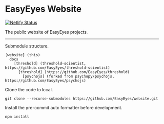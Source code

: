 # EasyEyes Website

[![Netlify Status](https://api.netlify.com/api/v1/badges/7ef5bb5a-2b97-4af2-9868-d3e9c7ca2287/deploy-status)](https://app.netlify.com/sites/easyeyes/deploys)

The public website of EasyEyes projects.

---

Submodule structure.

```
[website] (this)
  docs
    [threshold] (threshold-scientist, https://github.com/EasyEyes/threshold-scientist)
      [threshold] (https://github.com/EasyEyes/threshold)
        [psychojs] (forked from psychopy/psychojs, https://github.com/EasyEyes/psychojs)
```

Clone the code to local.

```shell
git clone --recurse-submodules https://github.com/EasyEyes/website.git
```

Install the pre-commit auto formatter before development.

```shell
npm install
```
